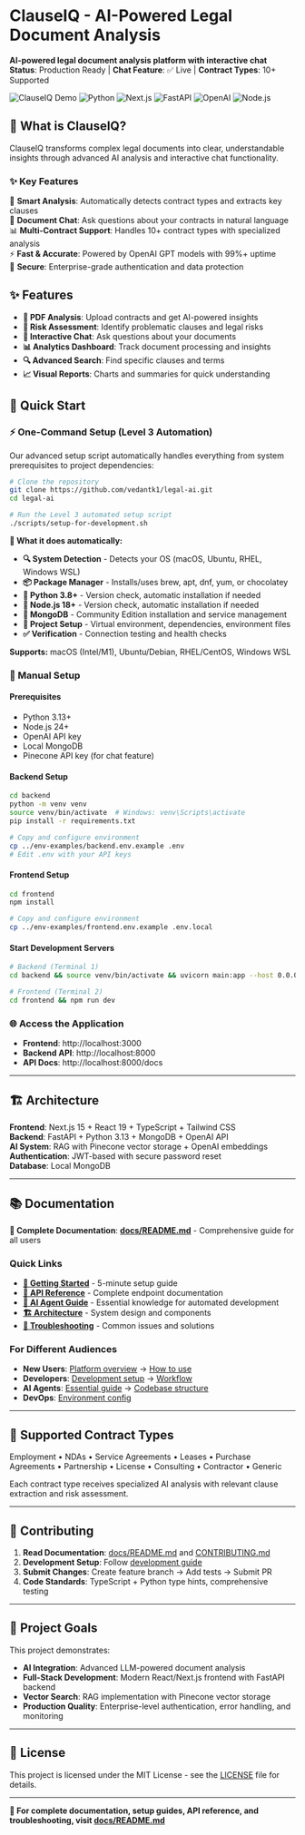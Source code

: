 # ClauseIQ - AI-Powered Legal Document Analysis

**AI-powered legal document analysis platform with interactive chat**  
**Status**: Production Ready | **Chat Feature**: ✅ Live | **Contract Types**: 10+ Supported

![ClauseIQ Demo](https://img.shields.io/badge/Status-Production%20Ready-green)
![Python](https://img.shields.io/badge/Python-3.13+-blue)
![Next.js](https://img.shields.io/badge/Next.js-15.3.3-black)
![FastAPI](https://img.shields.io/badge/FastAPI-0.115.12-009688)
![OpenAI](https://img.shields.io/badge/OpenAI-Powered-412991)
![Node.js](https://img.shields.io/badge/Node.js-24+-green)

## 🎯 **What is ClauseIQ?**

ClauseIQ transforms complex legal documents into clear, understandable insights through advanced AI analysis and interactive chat functionality.

### **✨ Key Features**

🧠 **Smart Analysis**: Automatically detects contract types and extracts key clauses  
💬 **Document Chat**: Ask questions about your contracts in natural language  
📊 **Multi-Contract Support**: Handles 10+ contract types with specialized analysis  
⚡ **Fast & Accurate**: Powered by OpenAI GPT models with 99%+ uptime  
🔐 **Secure**: Enterprise-grade authentication and data protection

## **✨ Features**

- **📄 PDF Analysis**: Upload contracts and get AI-powered insights
- **🎯 Risk Assessment**: Identify problematic clauses and legal risks
- **💬 Interactive Chat**: Ask questions about your documents
- **📊 Analytics Dashboard**: Track document processing and insights
- **🔍 Advanced Search**: Find specific clauses and terms
- **📈 Visual Reports**: Charts and summaries for quick understanding

## **🚀 Quick Start**

### **⚡ One-Command Setup (Level 3 Automation)**

Our advanced setup script automatically handles everything from system prerequisites to project dependencies:

```bash
# Clone the repository
git clone https://github.com/vedantk1/legal-ai.git
cd legal-ai

# Run the Level 3 automated setup script
./scripts/setup-for-development.sh
```

**🎯 What it does automatically:**

- **🔍 System Detection** - Detects your OS (macOS, Ubuntu, RHEL, Windows WSL)
- **📦 Package Manager** - Installs/uses brew, apt, dnf, yum, or chocolatey
- **🐍 Python 3.8+** - Version check, automatic installation if needed
- **📗 Node.js 18+** - Version check, automatic installation if needed
- **🍃 MongoDB** - Community Edition installation and service management
- **🔧 Project Setup** - Virtual environment, dependencies, environment files
- **✅ Verification** - Connection testing and health checks

**Supports:** macOS (Intel/M1), Ubuntu/Debian, RHEL/CentOS, Windows WSL

### **📝 Manual Setup**

#### Prerequisites

- Python 3.13+
- Node.js 24+
- OpenAI API key
- Local MongoDB
- Pinecone API key (for chat feature)

#### Backend Setup

```bash
cd backend
python -m venv venv
source venv/bin/activate  # Windows: venv\Scripts\activate
pip install -r requirements.txt

# Copy and configure environment
cp ../env-examples/backend.env.example .env
# Edit .env with your API keys
```

#### Frontend Setup

```bash
cd frontend
npm install

# Copy and configure environment
cp ../env-examples/frontend.env.example .env.local
```

#### Start Development Servers

```bash
# Backend (Terminal 1)
cd backend && source venv/bin/activate && uvicorn main:app --host 0.0.0.0 --port 8000 --reload

# Frontend (Terminal 2)
cd frontend && npm run dev
```

### **🌐 Access the Application**

- **Frontend**: http://localhost:3000
- **Backend API**: http://localhost:8000
- **API Docs**: http://localhost:8000/docs

---

## 🏗️ **Architecture**

**Frontend**: Next.js 15 + React 19 + TypeScript + Tailwind CSS  
**Backend**: FastAPI + Python 3.13 + MongoDB + OpenAI API  
**AI System**: RAG with Pinecone vector storage + OpenAI embeddings  
**Authentication**: JWT-based with secure password reset  
**Database**: Local MongoDB

---

## 📚 **Documentation**

**📖 Complete Documentation**: **[docs/README.md](docs/README.md)** - Comprehensive guide for all users

### **Quick Links**

- **[🚀 Getting Started](docs/QUICK_START.md)** - 5-minute setup guide
- **[🔌 API Reference](docs/API_REFERENCE.md)** - Complete endpoint documentation
- **[🤖 AI Agent Guide](docs/README.md#ai-agent-guide)** - Essential knowledge for automated development
- **[🏗️ Architecture](docs/README.md#architecture)** - System design and components
- **[🚨 Troubleshooting](docs/README.md#troubleshooting)** - Common issues and solutions

### **For Different Audiences**

- **New Users**: [Platform overview](docs/README.md#what-is-clauseiq) → [How to use](docs/README.md#using-clauseiq)
- **Developers**: [Development setup](docs/README.md#development-setup) → [Workflow](docs/README.md#development-workflow)
- **AI Agents**: [Essential guide](docs/README.md#ai-agent-guide) → [Codebase structure](docs/README.md#codebase-structure)
- **DevOps**: [Environment config](docs/README.md#environment-configuration)

---

## 💼 **Supported Contract Types**

Employment • NDAs • Service Agreements • Leases • Purchase Agreements • Partnership • License • Consulting • Contractor • Generic

Each contract type receives specialized AI analysis with relevant clause extraction and risk assessment.

---

## 🤝 **Contributing**

1. **Read Documentation**: [docs/README.md](docs/README.md) and [CONTRIBUTING.md](docs/CONTRIBUTING.md)
2. **Development Setup**: Follow [development guide](docs/README.md#development-setup)
3. **Submit Changes**: Create feature branch → Add tests → Submit PR
4. **Code Standards**: TypeScript + Python type hints, comprehensive testing

---

## 🎯 **Project Goals**

This project demonstrates:

- **AI Integration**: Advanced LLM-powered document analysis
- **Full-Stack Development**: Modern React/Next.js frontend with FastAPI backend
- **Vector Search**: RAG implementation with Pinecone vector storage
- **Production Quality**: Enterprise-level authentication, error handling, and monitoring

---

## 📄 **License**

This project is licensed under the MIT License - see the [LICENSE](LICENSE) file for details.

---

**🔗 For complete documentation, setup guides, API reference, and troubleshooting, visit [docs/README.md](docs/README.md)**
